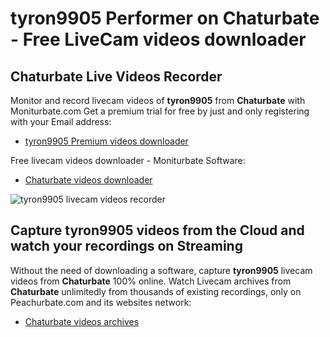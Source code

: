 # tyron9905 Performer on Chaturbate - Free LiveCam videos downloader

## Chaturbate Live Videos Recorder

Monitor and record livecam videos of **tyron9905** from **Chaturbate** with Moniturbate.com
Get a premium trial for free by just and only registering with your Email address:
* [tyron9905 Premium videos downloader](https://moniturbate.com/request-demo-licence-key.html)

Free livecam videos downloader - Moniturbate Software:
* [Chaturbate videos downloader](https://moniturbate.com/moniturbate-download-software.html)

![tyron9905 livecam videos recorder](https://peachurnet.com/templates/moniturbate-software.png)


## Capture tyron9905 videos from the Cloud and watch your recordings on Streaming

Without the need of downloading a software, capture **tyron9905** livecam videos from **Chaturbate** 100% online.
Watch Livecam archives from **Chaturbate** unlimitedly from thousands of existing recordings, only on Peachurbate.com and its websites network:
* [Chaturbate videos archives](https://peachurnet.com/)